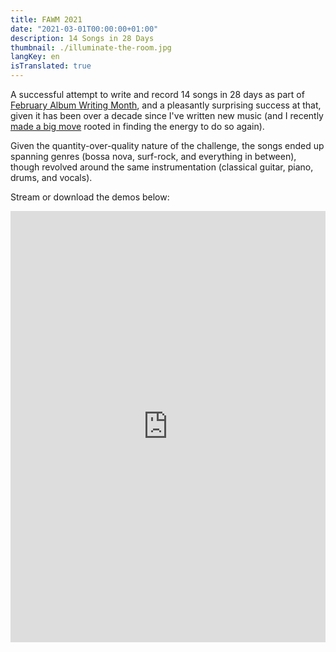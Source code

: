 ```yaml
---
title: FAWM 2021
date: "2021-03-01T00:00:00+01:00"
description: 14 Songs in 28 Days
thumbnail: ./illuminate-the-room.jpg
langKey: en
isTranslated: true
---
```


A successful attempt to write and record 14 songs in 28 days as part of
[February Album Writing Month](https://www.fawm.org), and a pleasantly
surprising success at that, given it has been over a decade since I've written
new music (and I recently [made a big move](../../moves-to/sweden-2020) rooted
in finding the energy to do so again).

Given the quantity-over-quality nature of the challenge, the songs ended up
spanning genres (bossa nova, surf-rock, and everything in between), though
revolved around the same instrumentation (classical guitar, piano, drums, and
vocals).

Stream or download the demos below:

<iframe width="100%" height="690" scrolling="no" frameborder="no" allow="autoplay" src="https://w.soundcloud.com/player/?url=https%3A//api.soundcloud.com/playlists/1211824546&color=%235eafea&auto_play=false&hide_related=true&show_comments=false&show_user=false&show_reposts=false&show_teaser=true&show_playcount=false"></iframe>

